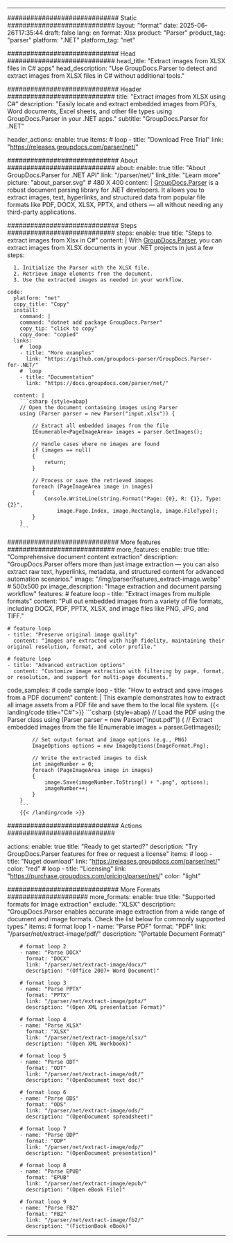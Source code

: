 


---
############################# Static ############################
layout: "format"
date:  2025-06-26T17:35:44
draft: false
lang: en
format: Xlsx
product: "Parser"
product_tag: "parser"
platform: ".NET"
platform_tag: "net"

############################# Head ############################
head_title: "Extract images from XLSX files in C# apps"
head_description: "Use GroupDocs.Parser to detect and extract images from XLSX files in C# without additional tools."

############################# Header ############################
title: "Extract images from XLSX using C#" 
description: "Easily locate and extract embedded images from PDFs, Word documents, Excel sheets, and other file types using GroupDocs.Parser in your .NET apps."
subtitle: "GroupDocs.Parser for .NET" 

header_actions:
  enable: true
  items:
    #  loop
    - title: "Download Free Trial"
      link: "https://releases.groupdocs.com/parser/net/"
      
############################# About ############################
about:
    enable: true
    title: "About GroupDocs.Parser for .NET API"
    link: "/parser/net/"
    link_title: "Learn more"
    picture: "about_parser.svg" # 480 X 400
    content: |
       [GroupDocs.Parser](/parser/net/) is a robust document parsing library for .NET developers. It allows you to extract images, text, hyperlinks, and structured data from popular file formats like PDF, DOCX, XLSX, PPTX, and others — all without needing any third-party applications.

############################# Steps ############################
steps:
    enable: true
    title: "Steps to extract images from Xlsx in C#"
    content: |
      With [GroupDocs.Parser](/parser/net/), you can extract images from XLSX documents in your .NET projects in just a few steps:
      
      1. Initialize the Parser with the XLSX file.
      2. Retrieve image elements from the document.
      3. Use the extracted images as needed in your workflow.
   
    code:
      platform: "net"
      copy_title: "Copy"
      install:
        command: |
        command: "dotnet add package GroupDocs.Parser"
        copy_tip: "click to copy"
        copy_done: "copied"
      links:
        #  loop
        - title: "More examples"
          link: "https://github.com/groupdocs-parser/GroupDocs.Parser-for-.NET/"
        #  loop
        - title: "Documentation"
          link: "https://docs.groupdocs.com/parser/net/"
          
      content: |
        ```csharp {style=abap}
        // Open the document containing images using Parser
        using (Parser parser = new Parser("input.xlsx")) {

            // Extract all embedded images from the file
            IEnumerable<PageImageArea> images = parser.GetImages();

            // Handle cases where no images are found
            if (images == null)
            {
                return;
            }

            // Process or save the retrieved images
            foreach (PageImageArea image in images)
            {
                Console.WriteLine(string.Format("Page: {0}, R: {1}, Type: {2}", 
                    image.Page.Index, image.Rectangle, image.FileType));
            }
        }
        ```  

############################# More features ############################
more_features:
  enable: true
  title: "Comprehensive document content extraction"
  description: "GroupDocs.Parser offers more than just image extraction — you can also extract raw text, hyperlinks, metadata, and structured content for advanced automation scenarios."
  image: "/img/parser/features_extract-image.webp" # 500x500 px
  image_description: "Image extraction and document parsing workflow"
  features:
    # feature loop
    - title: "Extract images from multiple formats"
      content: "Pull out embedded images from a variety of file formats, including DOCX, PDF, PPTX, XLSX, and image files like PNG, JPG, and TIFF."

    # feature loop
    - title: "Preserve original image quality"
      content: "Images are extracted with high fidelity, maintaining their original resolution, format, and color profile."

    # feature loop
    - title: "Advanced extraction options"
      content: "Customize image extraction with filtering by page, format, or resolution, and support for multi-page documents."
      
  code_samples:
    # code sample loop
    - title: "How to extract and save images from a PDF document"
      content: |
        This example demonstrates how to extract all image assets from a PDF file and save them to the local file system.
        {{< landing/code title="C#">}}
        ```csharp {style=abap}
        //  Load the PDF using the Parser class
        using (Parser parser = new Parser("input.pdf"))
        {
            // Extract embedded images from the file
            IEnumerable<PageImageArea> images = parser.GetImages();

            // Set output format and image options (e.g., PNG)
            ImageOptions options = new ImageOptions(ImageFormat.Png);

            // Write the extracted images to disk
            int imageNumber = 0;
            foreach (PageImageArea image in images)
            {
                image.Save(imageNumber.ToString() + ".png", options);
                imageNumber++;
            }
        }
        ```
        {{< /landing/code >}}


############################# Actions ############################

actions:
  enable: true
  title: "Ready to get started?"
  description: "Try GroupDocs.Parser features for free or request a license"
  items:
    #  loop
    - title: "Nuget download"
      link: "https://releases.groupdocs.com/parser/net/"
      color: "red"
        #  loop
    - title: "Licensing"
      link: "https://purchase.groupdocs.com/pricing/parser/net/"
      color: "light"


############################# More Formats #####################
more_formats:
    enable: true
    title: "Supported formats for image extraction"
    exclude: "XLSX"
    description: "GroupDocs.Parser enables accurate image extraction from a wide range of document and image formats. Check the list below for commonly supported types."
    items: 
        # format loop 1
        - name: "Parse PDF"
          format: "PDF"
          link: "/parser/net/extract-image/pdf/"
          description: "(Portable Document Format)"
          
        # format loop 2
        - name: "Parse DOCX"
          format: "DOCX"
          link: "/parser/net/extract-image/docx/"
          description: "(Office 2007+ Word Document)"
          
        # format loop 3
        - name: "Parse PPTX"
          format: "PPTX"
          link: "/parser/net/extract-image/pptx/"
          description: "(Open XML presentation Format)"
          
        # format loop 4
        - name: "Parse XLSX"
          format: "XLSX"
          link: "/parser/net/extract-image/xlsx/"
          description: "(Open XML Workbook)"
          
        # format loop 5
        - name: "Parse ODT"
          format: "ODT"
          link: "/parser/net/extract-image/odt/"
          description: "(OpenDocument text doc)"
          
        # format loop 6
        - name: "Parse ODS"
          format: "ODS"
          link: "/parser/net/extract-image/ods/"
          description: "(OpenDocument spreadsheet)"
          
        # format loop 7
        - name: "Parse ODP"
          format: "ODP"
          link: "/parser/net/extract-image/odp/"
          description: "(OpenDocument presentation)"
          
        # format loop 8
        - name: "Parse EPUB"
          format: "EPUB"
          link: "/parser/net/extract-image/epub/"
          description: "(Open eBook File)"
          
        # format loop 9
        - name: "Parse FB2"
          format: "FB2"
          link: "/parser/net/extract-image/fb2/"
          description: "(FictionBook eBook)"
         
          

---